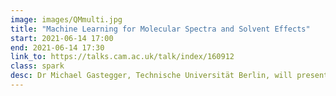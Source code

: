 ```yaml
---
image: images/QMmulti.jpg
title: "Machine Learning for Molecular Spectra and Solvent Effects"
start: 2021-06-14 17:00
end: 2021-06-14 17:30
link_to: https://talks.cam.ac.uk/talk/index/160912
class: spark
desc: Dr Michael Gastegger, Technische Universität Berlin, will present his work as part of the Machine learning in Physics, Chemistry and Materials discussion group (MLDG) series.
---
```

